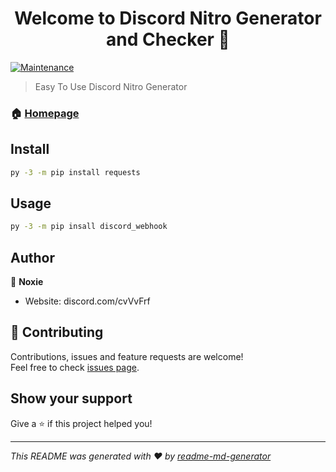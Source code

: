 <h1 align="center">Welcome to Discord Nitro Generator and Checker 👋</h1>
<p>
  <a href="https://github.com/kefranabg/readme-md-generator/graphs/commit-activity" target="_blank">
    <img alt="Maintenance" src="https://img.shields.io/badge/Maintained%3F-yes-green.svg" />
  </a>
</p>

> Easy To Use Discord Nitro Generator

### 🏠 [Homepage](https://github.com/csa77game/nitro-generator-and-checker)

## Install

```sh
py -3 -m pip install requests
```

## Usage

```sh
py -3 -m pip insall discord_webhook
```

## Author

👤 **Noxie**

* Website: discord.com/cvVvFrf

## 🤝 Contributing

Contributions, issues and feature requests are welcome!<br />Feel free to check [issues page](https://github.com/csa77game/nitro-generator-and-checker/issues). 

## Show your support

Give a ⭐️ if this project helped you!

***
_This README was generated with ❤️ by [readme-md-generator](https://github.com/kefranabg/readme-md-generator)_
